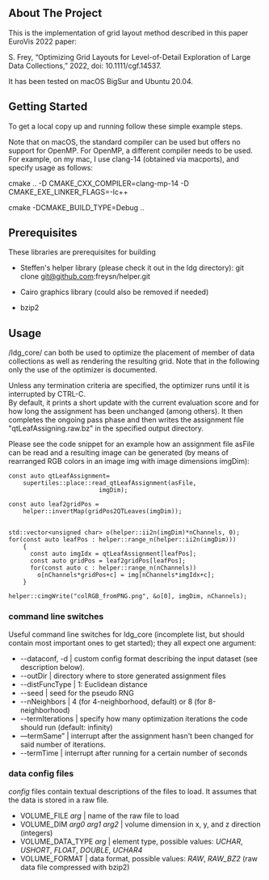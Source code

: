 <div id="top"></div>


<!-- ABOUT THE PROJECT -->
## About The Project

This is the implementation of grid layout method described in this paper EuroVis 2022 paper:

S. Frey, “Optimizing Grid Layouts for Level-of-Detail Exploration of Large Data Collections,” 2022, doi: 10.1111/cgf.14537.

It has been tested on macOS BigSur and Ubuntu 20.04. 

<!-- // -->
<!-- // Copyright (c) Steffen Frey (University of Groningen, Netherlands). All rights reserved. -->
<!-- // Licensed under the MIT license. See LICENSE file in the project root for details. -->
<!-- // -->

<!-- Below, a quick sketch of the main concept is provided. Please refer to the paper for details. -->

<!-- * TODO -->



<!-- ### Built With -->

<!-- * [Next.js](https://nextjs.org/) -->
<!-- * [React.js](https://reactjs.org/) -->
<!-- * [Vue.js](https://vuejs.org/) -->
<!-- * [Angular](https://angular.io/) -->
<!-- * [Svelte](https://svelte.dev/) -->
<!-- * [Laravel](https://laravel.com) -->
<!-- * [Bootstrap](https://getbootstrap.com) -->
<!-- * [JQuery](https://jquery.com) -->

<!-- <p align="right">(<a href="#top">back to top</a>)</p> -->



<!-- GETTING STARTED -->
## Getting Started

<!-- This is an example of how you may give instructions on setting up your project locally. -->
To get a local copy up and running follow these simple example steps.



Note that on macOS, the standard compiler can be used but offers no support for OpenMP.
For OpenMP, a different compiler needs to be used. For example, on my mac, I use clang-14 (obtained via macports), and specify usage as follows:

cmake .. -D CMAKE_CXX_COMPILER=clang-mp-14 -D CMAKE_EXE_LINKER_FLAGS=-lc++


cmake -DCMAKE_BUILD_TYPE=Debug ..

<!-- cmake -DCMAKE_BUILD_TYPE=Release .. -->

## Prerequisites

These libraries are prerequisites for building

* Steffen's helper library (please check it out in the ldg directory):
  git clone git@github.com:freysn/helper.git

* Cairo graphics library (could also be removed if needed)

* bzip2

<!-- ### Installation -->

<!-- 1. Get a free API Key at [https://example.com](https://example.com) -->
<!-- 2. Clone the repo -->
<!--    ```sh -->
<!--    git clone https://github.com/github_username/repo_name.git -->
<!--    ``` -->
<!-- 3. Install NPM packages -->
<!--    ```sh -->
<!--    npm install -->
<!--    ``` -->
<!-- 4. Enter your API in `config.js` -->
<!--    ```js -->
<!--    const API_KEY = 'ENTER YOUR API'; -->
<!--    ``` -->

<!-- <p align="right">(<a href="#top">back to top</a>)</p> -->



<!-- USAGE EXAMPLES -->
## Usage

/ldg_core/ can both be used to optimize the placement of member of data collections as well as rendering the resulting grid.
Note that in the following only the use of the optimizer is documented.

Unless any termination criteria are specified, the optimizer runs until it is interrupted by CTRL-C.  
By default, it prints a short update with the current evaluation score and for how long the assignment has been unchanged (among others). 
It then completes the ongoing pass phase and then writes the assignment file "qtLeafAssigning.raw.bz" in the specified output directory. 

Please see the code snippet for an example how an assignment file asFile can be read and a resulting image can be generated (by means of rearranged RGB colors in an image img with image dimensions imgDim):

```
const auto qtLeafAssignment=
	supertiles::place::read_qtLeafAssignment(asFile,
						 imgDim);

const auto leaf2gridPos =
	helper::invertMap(gridPos2QTLeaves(imgDim));


std::vector<unsigned char> o(helper::ii2n(imgDim)*nChannels, 0);
for(const auto leafPos : helper::range_n(helper::ii2n(imgDim)))
	{
	  const auto imgIdx = qtLeafAssignment[leafPos];
	  const auto gridPos = leaf2gridPos[leafPos];
	  for(const auto c : helper::range_n(nChannels))
	    o[nChannels*gridPos+c] = img[nChannels*imgIdx+c];
	}
      
helper::cimgWrite("colRGB_fromPNG.png", &o[0], imgDim, nChannels);
```

### command line switches
Useful command line switches for ldg_core (incomplete list, but should contain most important ones to get started); they all expect one argument:

* --dataconf, -d | custom config format describing the input dataset (see description below).
* --outDir | directory where to store generated assignment files
* --distFuncType | 1: Euclidean distance
* --seed | seed for the pseudo RNG
* --nNeighbors | 4 (for 4-neighborhood, default) or 8 (for 8-neighborhood)
* --termIterations | specify how many optimization iterations the code should run (default: infinity)
* —termSame” | interrupt after the assignment hasn't been changed for said number of iterations.
* --termTime | interrupt after running for a certain number of seconds


### data config files

_config_ files contain textual descriptions of the files to load. It assumes that the data is stored in a raw file.

* VOLUME\_FILE _arg_ | name of the raw file to load
* VOLUME\_DIM _arg0_ _arg1_ _arg2_ | volume dimension in x, y, and z direction (integers)
* VOLUME\_DATA_TYPE _arg_ | element type, possible values: _UCHAR_, _USHORT_, _FLOAT_, _DOUBLE_, _UCHAR4_
* VOLUME\_FORMAT | data format, possible values: _RAW_, _RAW_BZ2_ (raw data file compressed with bzip2)

<!-- _For more examples, please refer to the [Documentation](https://example.com)_ -->

<!-- <p align="right">(<a href="#top">back to top</a>)</p> -->



<!-- ROADMAP -->
<!-- ## Roadmap -->

<!-- - [] Feature 1 -->
<!-- - [] Feature 2 -->
<!-- - [] Feature 3 -->
<!--     - [] Nested Feature -->

<!-- See the [open issues](https://github.com/github_username/repo_name/issues) for a full list of proposed features (and known issues). -->

<!-- <p align="right">(<a href="#top">back to top</a>)</p> -->



<!-- CONTRIBUTING -->
<!-- ## Contributing -->

<!-- Contributions are what make the open source community such an amazing place to learn, inspire, and create. Any contributions you make are **greatly appreciated**. -->

<!-- If you have a suggestion that would make this better, please fork the repo and create a pull request. You can also simply open an issue with the tag "enhancement". -->
<!-- Don't forget to give the project a star! Thanks again! -->

<!-- 1. Fork the Project -->
<!-- 2. Create your Feature Branch (`git checkout -b feature/AmazingFeature`) -->
<!-- 3. Commit your Changes (`git commit -m 'Add some AmazingFeature'`) -->
<!-- 4. Push to the Branch (`git push origin feature/AmazingFeature`) -->
<!-- 5. Open a Pull Request -->

<!-- <p align="right">(<a href="#top">back to top</a>)</p> -->



<!-- LICENSE -->
<!-- ## License -->

<!-- Distributed under the MIT License. See `LICENSE.txt` for more information. -->

<!-- <p align="right">(<a href="#top">back to top</a>)</p> -->



<!-- CONTACT -->
<!-- ## Contact -->

<!-- Your Name - [@twitter_handle](https://twitter.com/twitter_handle) - email@email_client.com -->

<!-- Project Link: [https://github.com/github_username/repo_name](https://github.com/github_username/repo_name) -->

<!-- <p align="right">(<a href="#top">back to top</a>)</p> -->



<!-- ACKNOWLEDGMENTS -->
<!-- ## Acknowledgments -->

<!-- * []() -->
<!-- * []() -->
<!-- * []() -->

<!-- <p align="right">(<a href="#top">back to top</a>)</p> -->



<!-- MARKDOWN LINKS & IMAGES -->
<!-- https://www.markdownguide.org/basic-syntax/#reference-style-links -->
[contributors-shield]: https://img.shields.io/github/contributors/github_username/repo_name.svg?style=for-the-badge
[contributors-url]: https://github.com/github_username/repo_name/graphs/contributors
[forks-shield]: https://img.shields.io/github/forks/github_username/repo_name.svg?style=for-the-badge
[forks-url]: https://github.com/github_username/repo_name/network/members
[stars-shield]: https://img.shields.io/github/stars/github_username/repo_name.svg?style=for-the-badge
[stars-url]: https://github.com/github_username/repo_name/stargazers
[issues-shield]: https://img.shields.io/github/issues/github_username/repo_name.svg?style=for-the-badge
[issues-url]: https://github.com/github_username/repo_name/issues
[license-shield]: https://img.shields.io/github/license/github_username/repo_name.svg?style=for-the-badge
[license-url]: https://github.com/github_username/repo_name/blob/master/LICENSE.txt
[linkedin-shield]: https://img.shields.io/badge/-LinkedIn-black.svg?style=for-the-badge&logo=linkedin&colorB=555
[linkedin-url]: https://linkedin.com/in/linkedin_username
[product-screenshot]: images/screenshot.png
